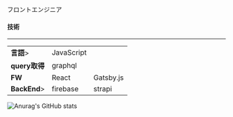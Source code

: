 <p>フロントエンジニア</p>
<h4>技術</h4>
<hr/>
<table>
    <tr>
        <td><strong>言語</strong>></td>
        <td>JavaScript</td>
        <td></td>
    </tr>
    <tr>
        <td><strong>query取得</strong></td>
        <td>graphql</td>
        <td></td>
    </tr>
    <tr>
        <td><strong>FW</strong></td>
        <td>React</td>
        <td>Gatsby.js</td>
    </tr>
    <tr>
        <td><strong>BackEnd</strong>></td>
        <td>firebase</td>
        <td>strapi</td>
    </tr>
</table>

![Anurag's GitHub stats](https://github-readme-stats.vercel.app/api?username=okamoto-tosei&show_icons=true&theme=radical)



